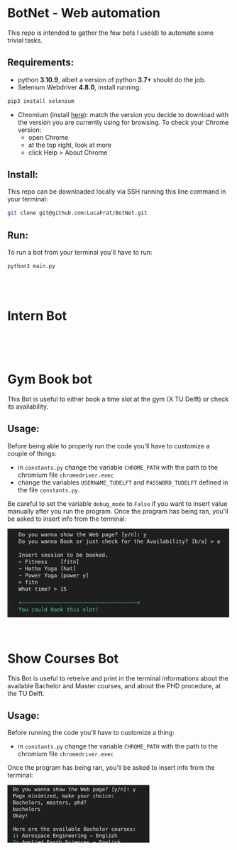 # BotNet - Web automation
This repo is intended to gather the few bots I use(d) to automate some trivial tasks. 

## Requirements:
* python **3.10.9**, albeit a version of python **3.7+** should do the job.
* Selenium Webdriver **4.8.0**, install running:
```bash
pip3 install selenium
```
* Chromium (install [here](https://chromedriver.chromium.org/downloads)): match the version you decide to download with the version you are currently using for browsing. 
To check your Chrome version:
    * open Chrome
    * at the top right, look at more
    * click Help > About Chrome 

## Install:
This repo can be downloaded locally via SSH running this line command in your terminal:
```bash
git clone git@github.com:LucaFrat/BotNet.git
```

## Run:
To run a bot from your terminal you'll have to run:
```bash
python3 main.py
```

<br />
<br />

# Intern Bot

<br />
<br />
<br />

# Gym Book bot
This Bot is useful to either book a time slot at the gym (X TU Delft) or check its availability.

## Usage:
Before being able to properly run the code you'll have to customize a couple of things:
* in `constants.py` change the variable `CHROME_PATH` with the path to the chromium file `chromedriver.exec`
* change the variables `USERNAME_TUDELFT` and `PASSWORD_TUDELFT` defined in the file `constants.py`.

Be careful to set the variable `debug_mode` to `False` if you want to insert value manually after you run the program.
Once the program has being ran, you'll be asked to insert info from the terminal: 

<img src="images/gym_terminal.png" style=" width:500px ; height:200px ">


<br />
<br />
<br />

# Show Courses Bot
This Bot is useful to retreive and print in the terminal informations about the available Bachelor and Master courses, and about the PHD procedure, at the TU Delft.

## Usage:
Before running the code you'll have to customize a thing:
* in `constants.py` change the variable `CHROME_PATH` with the path to the chromium file `chromedriver.exec`

Once the program has being ran, you'll be asked to insert info from the terminal:

<img src="images/courses_terminal.png" style=" width:320px ; height:130px ">